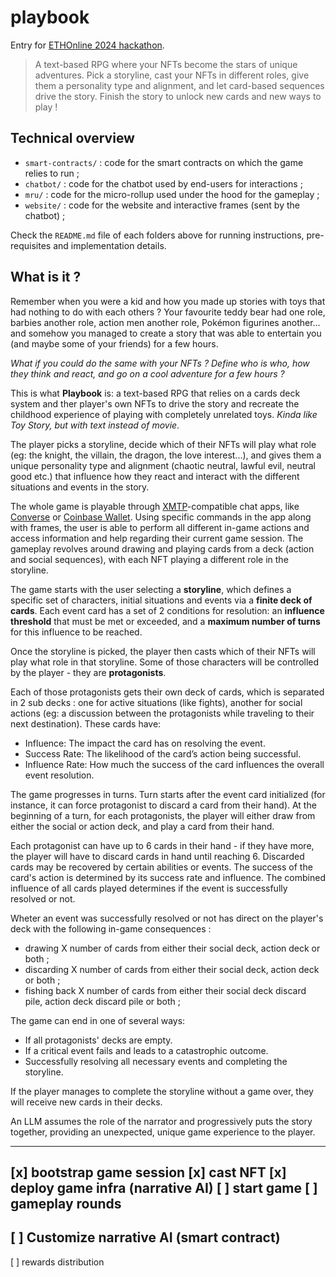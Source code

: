 # playbook

Entry for [ETHOnline 2024 hackathon](https://ethglobal.com/events/ethonline2024). 

> A text-based RPG where your NFTs become the stars of unique adventures. Pick a storyline, cast your NFTs in different roles, give them a personality type and alignment, and let card-based sequences drive the story. Finish the story to unlock new cards and new ways to play !

## Technical overview 

- `smart-contracts/` : code for the smart contracts on which the game relies to run ;
- `chatbot/` : code for the chatbot used by end-users for interactions ;
- `mru/` : code for the micro-rollup used under the hood for the gameplay ;
- `website/` : code for the website and interactive frames (sent by the chatbot) ;

Check the `README.md` file of each folders above for running instructions, pre-requisites and implementation details.

## What is it ?

Remember when you were a kid and how you made up stories with toys that had nothing to do with each others ? Your favourite teddy bear had one role, barbies another role, action men another role, Pokémon figurines another… and somehow you managed to create a story that was able to entertain you (and maybe some of your friends) for a few hours.

_What if you could do the same with your NFTs ? Define who is who, how they think and react, and go on a cool adventure for a few hours ?_

This is what **Playbook** is: a text-based RPG that relies on a cards deck system and ther player's own NFTs to drive the story and recreate the childhood experience of playing with completely unrelated toys. _Kinda like Toy Story, but with text instead of movie_. 

The player picks a storyline, decide which of their NFTs will play what role (eg: the knight, the villain, the dragon, the love interest...), and gives them a unique personality type and alignment (chaotic neutral, lawful evil, neutral good etc.) that influence how they react and interact with the different situations and events in the story.

The whole game is playable through [XMTP](https://xmtp.org/)-compatible chat apps, like [Converse](https://getconverse.app/) or [Coinbase Wallet](https://www.coinbase.com/wallet). Using specific commands in the app along with frames, the user is able to perform all different in-game actions and access information and help regarding their current game session. The gameplay revolves around drawing and playing cards from a deck (action and social sequences), with each NFT playing a different role in the storyline.

The game starts with the user selecting a **storyline**, which defines a specific set of characters, initial situations and events via a **finite deck of cards**. Each event card has a set of 2 conditions for resolution: an **influence threshold** that must be met or exceeded, and a **maximum number of turns** for this influence to be reached.

Once the storyline is picked, the player then casts which of their NFTs will play what role in that storyline. Some of those characters will be controlled by the player - they are **protagonists**.

Each of those protagonists gets their own deck of cards, which is separated in 2 sub decks : one for active situations (like fights), another for social actions (eg: a discussion between the protagonists while traveling to their next destination). These cards have:

- Influence: The impact the card has on resolving the event.
- Success Rate: The likelihood of the card’s action being successful.
- Influence Rate: How much the success of the card influences the overall event resolution.

The game progresses in turns. Turn starts after the event card initialized (for instance, it can force protagonist to discard a card from their hand). At the beginning of a turn, for each protagonists, the player will either draw from either the social or action deck, and play a card from their hand.

 Each protagonist can have up to 6 cards in their hand - if they have more, the player will have to discard cards in hand until reaching 6. Discarded cards may be recovered by certain abilities or events. The success of the card's action is determined by its success rate and influence. The combined influence of all cards played determines if the event is successfully resolved or not.

Wheter an event was successfully resolved or not has direct on the player's deck with the following in-game consequences :
- drawing X number of cards from either their social deck, action deck or both ;
- discarding X number of cards from either their social deck, action deck or both ;
- fishing back X number of cards from either their social deck discard pile, action deck discard pile or both ;

The game can end in one of several ways:

- If all protagonists' decks are empty.
- If a critical event fails and leads to a catastrophic outcome.
- Successfully resolving all necessary events and completing the storyline.

If the player manages to complete the storyline without a game over, they will receive new cards in their decks.

An LLM assumes the role of the narrator and progressively puts the story together, providing an unexpected, unique game experience to the player.

---
[x] bootstrap game session
[x] cast NFT
[x] deploy game infra (narrative AI)
[ ] start game
[ ] gameplay rounds
---
[ ] Customize narrative AI (smart contract)
---
[ ] rewards distribution